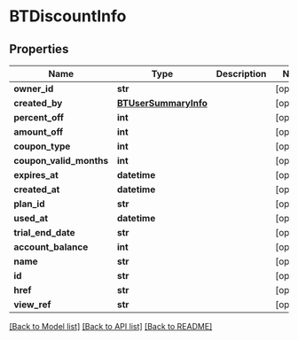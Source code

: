 # BTDiscountInfo

## Properties
Name | Type | Description | Notes
------------ | ------------- | ------------- | -------------
**owner_id** | **str** |  | [optional] 
**created_by** | [**BTUserSummaryInfo**](BTUserSummaryInfo.md) |  | [optional] 
**percent_off** | **int** |  | [optional] 
**amount_off** | **int** |  | [optional] 
**coupon_type** | **int** |  | [optional] 
**coupon_valid_months** | **int** |  | [optional] 
**expires_at** | **datetime** |  | [optional] 
**created_at** | **datetime** |  | [optional] 
**plan_id** | **str** |  | [optional] 
**used_at** | **datetime** |  | [optional] 
**trial_end_date** | **str** |  | [optional] 
**account_balance** | **int** |  | [optional] 
**name** | **str** |  | [optional] 
**id** | **str** |  | [optional] 
**href** | **str** |  | [optional] 
**view_ref** | **str** |  | [optional] 

[[Back to Model list]](../README.md#documentation-for-models) [[Back to API list]](../README.md#documentation-for-api-endpoints) [[Back to README]](../README.md)


